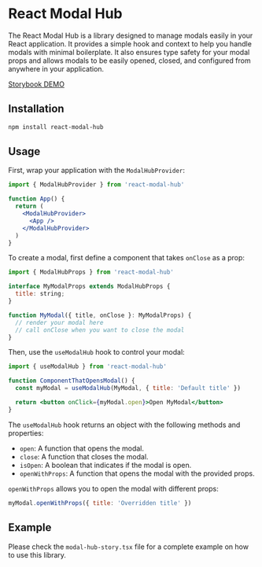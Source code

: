 # React Modal Hub

The React Modal Hub is a library designed to manage modals easily in your React application. It provides a simple hook and context to help you handle modals with minimal boilerplate. It also ensures type safety for your modal props and allows modals to be easily opened, closed, and configured from anywhere in your application.

[Storybook DEMO](https://bionaut.github.io/toolbelt/?path=/story/modalhub--modal-hub-story)


## Installation

```sh
npm install react-modal-hub
```

## Usage

First, wrap your application with the `ModalHubProvider`:

```jsx
import { ModalHubProvider } from 'react-modal-hub'

function App() {
  return (
    <ModalHubProvider>
      <App />
    </ModalHubProvider>
  )
}
```

To create a modal, first define a component that takes `onClose` as a prop:

```jsx
import { ModalHubProps } from 'react-modal-hub'

interface MyModalProps extends ModalHubProps {
  title: string;
}

function MyModal({ title, onClose }: MyModalProps) {
  // render your modal here
  // call onClose when you want to close the modal
}
```

Then, use the `useModalHub` hook to control your modal:

```jsx
import { useModalHub } from 'react-modal-hub'

function ComponentThatOpensModal() {
  const myModal = useModalHub(MyModal, { title: 'Default title' })

  return <button onClick={myModal.open}>Open MyModal</button>
}
```

The `useModalHub` hook returns an object with the following methods and properties:

- `open`: A function that opens the modal.
- `close`: A function that closes the modal.
- `isOpen`: A boolean that indicates if the modal is open.
- `openWithProps`: A function that opens the modal with the provided props.

`openWithProps` allows you to open the modal with different props:

```jsx
myModal.openWithProps({ title: 'Overridden title' })
```

## Example

Please check the `modal-hub-story.tsx` file for a complete example on how to use this library.
